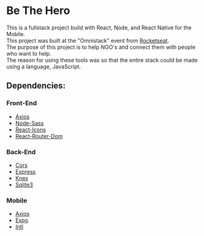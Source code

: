 # Be The Hero

This is a fullstack project build with React, Node, and React Native for the Mobile.<br>
This project was built at the "Omnistack" event from [Rocketseat](https://rocketseat.com.br/).<br>
The purpose of this project is to help NGO's and connect them with people who want to help.<br>
The reason for using these tools was so that the entire stack could be made using a language, JavaScript.


## Dependencies:

### __Front-End__
* [Axios](https://www.npmjs.com/package/axios)
* [Node-Sass](https://www.npmjs.com/package/node-sass)
* [React-Icons](https://react-icons.netlify.com/#/)
* [React-Router-Dom](https://www.npmjs.com/package/react-router-dom)

### __Back-End__
* [Cors](https://www.npmjs.com/package/cors)
* [Express](https://www.npmjs.com/package/express)
* [Knex](https://www.npmjs.com/package/knex)
* [Sqlite3](https://www.npmjs.com/package/sqlite3)

### __Mobile__
* [Axios](https://www.npmjs.com/package/axios)
* [Expo](https://expo.io/)
* [Intl](https://www.npmjs.com/package/intl)

